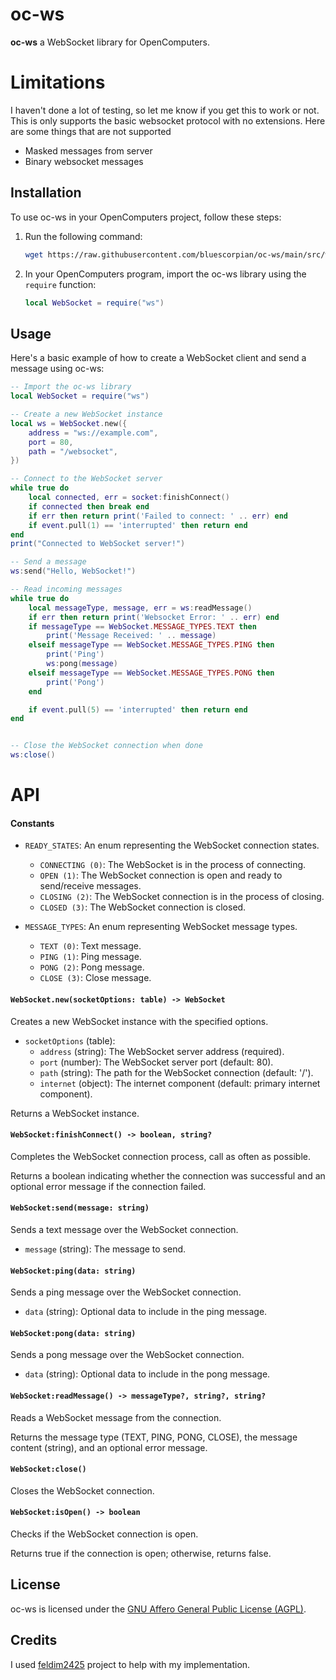# oc-ws

**oc-ws** a WebSocket library for OpenComputers.

# Limitations

I haven't done a lot of testing, so let me know if you get this to work or not. This is only supports the basic websocket protocol with no extensions. Here are some things that are not supported

- Masked messages from server
- Binary websocket messages

## Installation

To use oc-ws in your OpenComputers project, follow these steps:

1. Run the following command:
   ```bash
   wget https://raw.githubusercontent.com/bluescorpian/oc-ws/main/src/ws.lua /usr/lib/ws.lua
   ```
2. In your OpenComputers program, import the oc-ws library using the `require` function:
   ```lua
   local WebSocket = require("ws")
   ```

## Usage

Here's a basic example of how to create a WebSocket client and send a message using oc-ws:

```lua
-- Import the oc-ws library
local WebSocket = require("ws")

-- Create a new WebSocket instance
local ws = WebSocket.new({
    address = "ws://example.com",
    port = 80,
    path = "/websocket",
})

-- Connect to the WebSocket server
while true do
	local connected, err = socket:finishConnect()
	if connected then break end
	if err then return print('Failed to connect: ' .. err) end
	if event.pull(1) == 'interrupted' then return end
end
print("Connected to WebSocket server!")

-- Send a message
ws:send("Hello, WebSocket!")

-- Read incoming messages
while true do
	local messageType, message, err = ws:readMessage()
	if err then return print('Websocket Error: ' .. err) end
	if messageType == WebSocket.MESSAGE_TYPES.TEXT then
		print('Message Received: ' .. message)
	elseif messageType == WebSocket.MESSAGE_TYPES.PING then
		print('Ping')
		ws:pong(message)
	elseif messageType == WebSocket.MESSAGE_TYPES.PONG then
		print('Pong')
	end

	if event.pull(5) == 'interrupted' then return end
end


-- Close the WebSocket connection when done
ws:close()
```

# API

#### Constants

- `READY_STATES`: An enum representing the WebSocket connection states.

  - `CONNECTING (0)`: The WebSocket is in the process of connecting.
  - `OPEN (1)`: The WebSocket connection is open and ready to send/receive messages.
  - `CLOSING (2)`: The WebSocket connection is in the process of closing.
  - `CLOSED (3)`: The WebSocket connection is closed.

- `MESSAGE_TYPES`: An enum representing WebSocket message types.
  - `TEXT (0)`: Text message.
  - `PING (1)`: Ping message.
  - `PONG (2)`: Pong message.
  - `CLOSE (3)`: Close message.

#### `WebSocket.new(socketOptions: table) -> WebSocket`

Creates a new WebSocket instance with the specified options.

- `socketOptions` (table):
  - `address` (string): The WebSocket server address (required).
  - `port` (number): The WebSocket server port (default: 80).
  - `path` (string): The path for the WebSocket connection (default: '/').
  - `internet` (object): The internet component (default: primary internet component).

Returns a WebSocket instance.

#### `WebSocket:finishConnect() -> boolean, string?`

Completes the WebSocket connection process, call as often as possible.

Returns a boolean indicating whether the connection was successful and an optional error message if the connection failed.

#### `WebSocket:send(message: string)`

Sends a text message over the WebSocket connection.

- `message` (string): The message to send.

#### `WebSocket:ping(data: string)`

Sends a ping message over the WebSocket connection.

- `data` (string): Optional data to include in the ping message.

#### `WebSocket:pong(data: string)`

Sends a pong message over the WebSocket connection.

- `data` (string): Optional data to include in the pong message.

#### `WebSocket:readMessage() -> messageType?, string?, string?`

Reads a WebSocket message from the connection.

Returns the message type (TEXT, PING, PONG, CLOSE), the message content (string), and an optional error message.

#### `WebSocket:close()`

Closes the WebSocket connection.

#### `WebSocket:isOpen() -> boolean`

Checks if the WebSocket connection is open.

Returns true if the connection is open; otherwise, returns false.

## License

oc-ws is licensed under the [GNU Affero General Public License (AGPL)](https://www.gnu.org/licenses/agpl-3.0.html).

## Credits

I used [feldim2425](https://github.com/feldim2425/OC-Programs/tree/master/websocket_client) project to help with my implementation.
